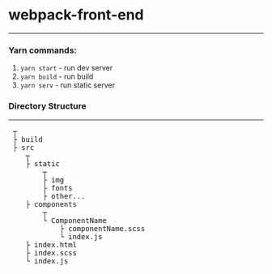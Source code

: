# webpack-front-end

---

### Yarn commands:

1.  `yarn start` - run dev server
2.  `yarn build` - run build
3.  `yarn serv` - run static server

### Directory Structure

---

<pre>
 ┬  
 ├ build
 ├ src  
    ┬  
    ├ static  
        ┬  
        ├ img  
        ├ fonts    
        ├ other...
    ├ components
        ┬  
        └ ComponentName 
            ├ componentName.scss    
            └ index.js
    ├ index.html    
    ├ index.scss    
    └ index.js
</pre>
